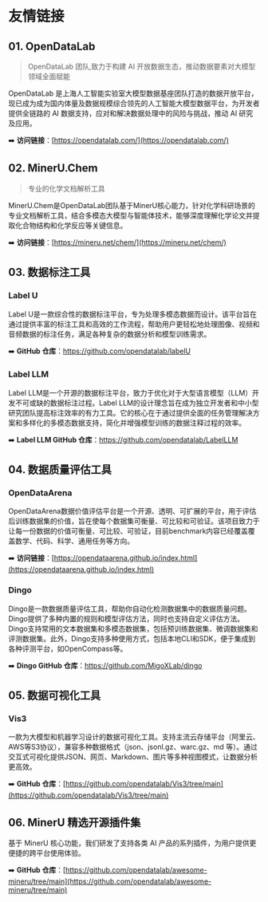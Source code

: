 # 友情链接

## 01. OpenDataLab
> OpenDataLab 团队,致力于构建 AI 开放数据生态，推动数据要素对大模型领域全面赋能

OpenDataLab 是上海人工智能实验室大模型数据基座团队打造的数据开放平台，现已成为成为国内体量及数据规模综合领先的人工智能大模型数据平台，为开发者提供全链路的 AI 数据支持，应对和解决数据处理中的风险与挑战，推动 AI 研究及应用。

➡️ **访问链接**：[https://opendatalab.com/](https://opendatalab.com/)


## 02. MinerU.Chem
> 专业的化学文档解析工具

MinerU.Chem是OpenDataLab团队基于MinerU核心能力，针对化学科研场景的专业文档解析工具，结合多模态大模型与智能体技术，能够深度理解化学论文并提取化合物结构和化学反应等关键信息。

➡️ **访问链接**：[https://mineru.net/chem/](https://mineru.net/chem/)


## 03. 数据标注工具

### Label U
Label U是一款综合性的数据标注平台，专为处理多模态数据而设计。该平台旨在通过提供丰富的标注工具和高效的工作流程，帮助用户更轻松地处理图像、视频和音频数据的标注任务，满足各种复杂的数据分析和模型训练需求。

➡️  **GitHub 仓库**：https://github.com/opendatalab/labelU

### Label LLM
Label LLM是一个开源的数据标注平台，致力于优化对于大型语言模型（LLM）开发不可或缺的数据标注过程。Label LLM的设计理念旨在成为独立开发者和中小型研究团队提高标注效率的有力工具。它的核心在于通过提供全面的任务管理解决方案和多样化的多模态数据支持，简化并增强模型训练的数据注释过程的效率。

➡️ **Label LLM GitHub 仓库**：https://github.com/opendatalab/LabelLLM


## 04. 数据质量评估工具

### OpenDataArena
OpenDataArena数据价值评估平台是一个开源、透明、可扩展的平台，用于评估后训练数据集的价值，旨在使每个数据集可衡量、可比较和可验证。该项目致力于让每一份数据的价值可衡量、可比较、可验证，目前benchmark内容已经覆盖覆盖数学、代码、科学、通用任务等方向。

➡️ **访问链接**：[https://opendataarena.github.io/index.html](https://opendataarena.github.io/index.html)


### Dingo
Dingo是一款数据质量评估工具，帮助你自动化检测数据集中的数据质量问题。Dingo提供了多种内置的规则和模型评估方法，同时也支持自定义评估方法。Dingo支持常用的文本数据集和多模态数据集，包括预训练数据集、微调数据集和评测数据集。此外，Dingo支持多种使用方式，包括本地CLI和SDK，便于集成到各种评测平台，如OpenCompass等。

➡️ **Dingo GitHub 仓库**：https://github.com/MigoXLab/dingo



## 05. 数据可视化工具

###  Vis3
一款为大模型和机器学习设计的数据可视化工具。支持主流云存储平台（阿里云、AWS等S3协议），兼容多种数据格式（json、jsonl.gz、warc.gz、md 等）。通过交互式可视化提供JSON、网页、Markdown、图片等多种视图模式，让数据分析更高效。

➡️ **GitHub 仓库**：[https://github.com/opendatalab/Vis3/tree/main](https://github.com/opendatalab/Vis3/tree/main) 

## 06. MinerU 精选开源插件集

基于 MinerU 核心功能，我们研发了支持各类 AI 产品的系列插件，为用户提供更便捷的跨平台使用体验。

➡️ **GitHub 仓库**：[https://github.com/opendatalab/awesome-mineru/tree/main](https://github.com/opendatalab/awesome-mineru/tree/main)